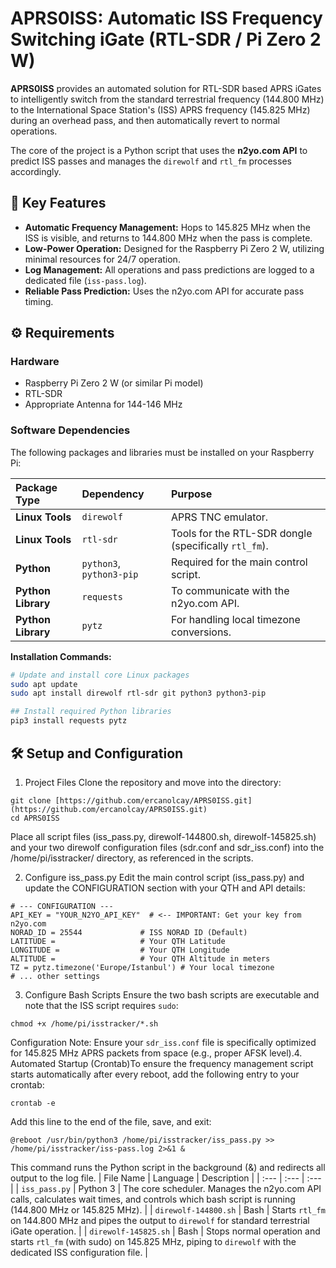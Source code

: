 # APRS0ISS: Automatic ISS Frequency Switching iGate (RTL-SDR / Pi Zero 2 W)

**APRS0ISS** provides an automated solution for RTL-SDR based APRS iGates to intelligently switch from the standard terrestrial frequency (144.800 MHz) to the International Space Station's (ISS) APRS frequency (145.825 MHz) during an overhead pass, and then automatically revert to normal operations.

The core of the project is a Python script that uses the **n2yo.com API** to predict ISS passes and manages the `direwolf` and `rtl_fm` processes accordingly.

## 🚀 Key Features

* **Automatic Frequency Management:** Hops to 145.825 MHz when the ISS is visible, and returns to 144.800 MHz when the pass is complete.
* **Low-Power Operation:** Designed for the Raspberry Pi Zero 2 W, utilizing minimal resources for 24/7 operation.
* **Log Management:** All operations and pass predictions are logged to a dedicated file (`iss-pass.log`).
* **Reliable Pass Prediction:** Uses the n2yo.com API for accurate pass timing.

## ⚙️ Requirements

### Hardware
* Raspberry Pi Zero 2 W (or similar Pi model)
* RTL-SDR 
* Appropriate Antenna for 144-146 MHz

### Software Dependencies

The following packages and libraries must be installed on your Raspberry Pi:

| Package Type | Dependency | Purpose |
| :--- | :--- | :--- |
| **Linux Tools** | `direwolf` | APRS TNC emulator. |
| **Linux Tools** | `rtl-sdr` | Tools for the RTL-SDR dongle (specifically `rtl_fm`). |
| **Python** | `python3`, `python3-pip` | Required for the main control script. |
| **Python Library** | `requests` | To communicate with the n2yo.com API. |
| **Python Library** | `pytz` | For handling local timezone conversions. |

**Installation Commands:**

```bash
# Update and install core Linux packages
sudo apt update
sudo apt install direwolf rtl-sdr git python3 python3-pip

## Install required Python libraries
pip3 install requests pytz
```

## 🛠️ Setup and Configuration
1. Project Files
Clone the repository and move into the directory:
```
git clone [https://github.com/ercanolcay/APRS0ISS.git](https://github.com/ercanolcay/APRS0ISS.git)
cd APRS0ISS
```
Place all script files (iss_pass.py, direwolf-144800.sh, direwolf-145825.sh) and your two direwolf configuration files (sdr.conf and sdr_iss.conf) into the /home/pi/isstracker/ directory, as referenced in the scripts.

2. Configure iss_pass.py
Edit the main control script (iss_pass.py) and update the CONFIGURATION section with your QTH and API details:
```
# --- CONFIGURATION ---
API_KEY = "YOUR_N2YO_API_KEY"  # <-- IMPORTANT: Get your key from n2yo.com
NORAD_ID = 25544             # ISS NORAD ID (Default)
LATITUDE =                   # Your QTH Latitude
LONGITUDE =                  # Your QTH Longitude
ALTITUDE =                   # Your QTH Altitude in meters
TZ = pytz.timezone('Europe/Istanbul') # Your local timezone
# ... other settings
```
3. Configure Bash Scripts
Ensure the two bash scripts are executable and note that the ISS script requires `sudo`:
```
chmod +x /home/pi/isstracker/*.sh
```
Configuration Note: Ensure your `sdr_iss.conf` file is specifically optimized for $145.825 \text{ MHz}$ APRS packets from space (e.g., proper AFSK level).4. Automated Startup (Crontab)To ensure the frequency management script starts automatically after every reboot, add the following entry to your crontab:
```
crontab -e
```
Add this line to the end of the file, save, and exit:
```
@reboot /usr/bin/python3 /home/pi/isstracker/iss_pass.py >> /home/pi/isstracker/iss-pass.log 2>&1 &
```
This command runs the Python script in the background (&) and redirects all output to the log file.
| File Name | Language | Description |
| :--- | :--- | :--- |
| `iss_pass.py` | Python 3 | The core scheduler. Manages the n2yo.com API calls, calculates wait times, and controls which bash script is running (144.800 MHz or 145.825 MHz). |
| `direwolf-144800.sh` | Bash | Starts `rtl_fm` on 144.800 MHz and pipes the output to `direwolf` for standard terrestrial iGate operation. |
| `direwolf-145825.sh` | Bash | Stops normal operation and starts `rtl_fm` (with sudo) on 145.825 MHz, piping to `direwolf` with the dedicated ISS configuration file. |
